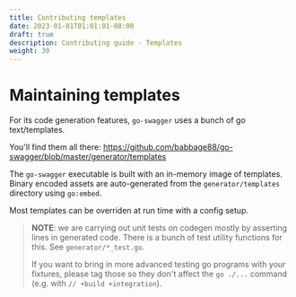 ```yaml
---
title: Contributing templates
date: 2023-01-01T01:01:01-08:00
draft: true
description: Contributing guide - Templates
weight: 30
---
```

# Maintaining templates

For its code generation features, `go-swagger` uses a bunch of go text/templates.

You'll find them all there: https://github.com/babbage88/go-swagger/blob/master/generator/templates

The `go-swagger` executable is built with an in-memory image of templates.
Binary encoded assets are auto-generated from the `generator/templates` directory using `go:embed`.

Most templates can be overriden at run time with a config setup.

> **NOTE**: we are carrying out unit tests on codegen mostly by asserting lines in generated code.
> There is a bunch of test utility functions for this. See `generator/*_test.go`.
>
> If you want to bring in more advanced testing go programs with your fixtures, please tag
> those so they don't affect the `go ./...` command (e.g. with `// +build +integration`).


